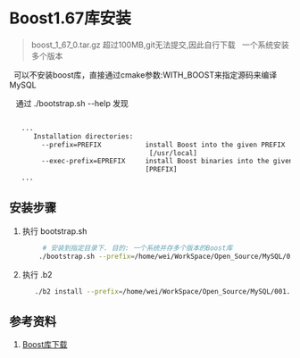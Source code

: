 # Boost1.67库安装
> boost_1_67_0.tar.gz 超过100MB,git无法提交,因此自行下载
&nbsp;&nbsp;一个系统安装多个版本

&nbsp;&nbsp;可以不安装boost库，直接通过cmake参数:WITH_BOOST来指定源码来编译MySQL

&nbsp;&nbsp; 通过 ./bootstrap.sh --help 发现
```txt

   ...
      Installation directories:
        --prefix=PREFIX           install Boost into the given PREFIX
                                   [/usr/local]
        --exec-prefix=EPREFIX     install Boost binaries into the given EPREFIX
                                  [PREFIX]
   ...

```

## 安装步骤
1. 执行 bootstrap.sh
   ```sh
        # 安装到指定目录下. 目的: 一个系统并存多个版本的Boost库
       ./bootstrap.sh --prefix=/home/wei/WorkSpace/Open_Source/MySQL/001.SOURCE_CODE/006.mysql-server-8.4.0-LTS/libs/libs-output/boost_1_67_0_output
   ```

2. 执行 .b2
   ```sh
      ./b2 install --prefix=/home/wei/WorkSpace/Open_Source/MySQL/001.SOURCE_CODE/006.mysql-server-8.4.0-LTS/libs/libs-output/boost_1_67_0_output --build-type=complete threading=multi --layout=tagged 
   ```

## 参考资料
1. [Boost库下载](https://www.boost.org/)